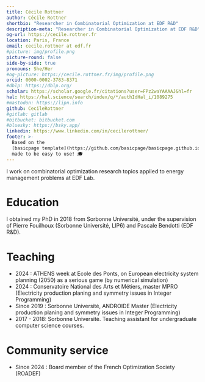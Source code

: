 ```yaml
---
title: Cécile Rottner
author: Cécile Rottner
shortbio: "Researcher in Combinatorial Optimization at EDF R&D"
description-meta: "Researcher in Combinatorial Optimization at EDF R&D"
og-url: https://cecile.rottner.fr
location: Paris, France
email: cecile.rottner at edf.fr
#picture: img/profile.png
picture-round: false
side-by-side: true
pronouns: She/Her
#og-picture: https://cecile.rottner.fr/img/profile.png
orcid: 0000-0002-3783-8371
#dblp: https://dblp.org/
scholar: https://scholar.google.fr/citations?user=FPz2waYAAAAJ&hl=fr
hal: https://hal.science/search/index/q/*/authIdHal_i/1089275
#mastodon: https://lipn.info
github: CecileRottner
#gitlab: gitlab
#bitbucket: bitbucket.com
#bluesky: https://bsky.app/
linkedin: https://www.linkedin.com/in/cecilerottner/
footer: >-
  Based on the
  [basicpage template](https://github.com/basicpage/basicpage.github.io),
  made to be easy to use! 🎓
---
```


I work on combinatorial optimization research topics applied to energy management problems at EDF Lab.



# Education

I obtained my PhD in 2018 from Sorbonne Université, under the supervision of Pierre Fouilhoux (Sorbonne Université, LIP6) and Pascale Bendotti (EDF R&D). 

# Teaching

- 2024 : ATHENS week at Ecole des Ponts, on European electricity system planning (2050) as a serious game (by numerical simulation)
- 2024 : Conservatoire National des Arts et Métiers, master MPRO (Electricity production planing and symmetry issues in Integer Programming)
- Since 2019 : Sorbonne Université, ANDROIDE Master (Electricity production planing and symmetry issues in Integer Programming)
- 2017 - 2018: Sorbonne Université. Teaching assistant for undergraduate computer science courses.

# Community service

- Since 2024 : Board member of the French Optimization Society (ROADEF)
